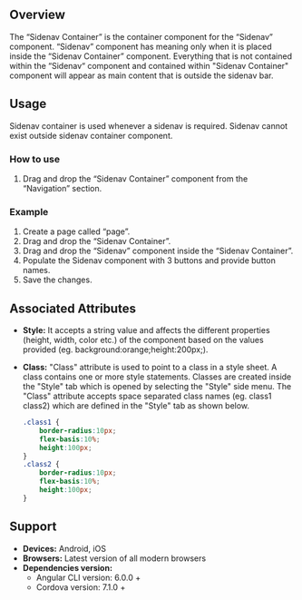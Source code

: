 ## Overview
The “Sidenav Container” is the container component for the “Sidenav” component. “Sidenav” component has meaning only when it is placed inside the “Sidenav Container” component.
Everything that is not contained within the “Sidenav“ component and contained within "Sidenav Container" component will appear as main content that is outside the sidenav bar.

## Usage
Sidenav container is used whenever a sidenav is required. Sidenav cannot exist outside sidenav container component.

### How to use

1. Drag and drop the “Sidenav Container” component from the “Navigation” section.

### Example

1. Create a page called “page”.
2. Drag and drop the “Sidenav Container”.
3. Drag and drop the “Sidenav” component inside the “Sidenav Container”.
4. Populate the Sidenav component with 3 buttons and provide button names.
5. Save the changes.

## Associated Attributes
- **Style:** It accepts a string value and affects the different properties (height, width, color etc.) of the component based on the values provided (eg. background:orange;height:200px;).

- **Class:** "Class" attribute is used to point to a class in a style sheet. A class contains one or more style statements. Classes are created inside the "Style" tab which is opened by selecting the "Style" side menu. The "Class" attribute accepts space separated class names (eg. class1 class2) which are defined in the "Style" tab as shown below.
    ```css
    .class1 {
        border-radius:10px;
        flex-basis:10%;
        height:100px;
    }
    .class2 {
        border-radius:10px;
        flex-basis:10%;
        height:100px;
    }
    
    ```

## Support
- **Devices:** Android, iOS
- **Browsers:**  Latest version of all modern browsers
- **Dependencies version:** 
    - Angular CLI version: 6.0.0 + 
    - Cordova version: 7.1.0 +

